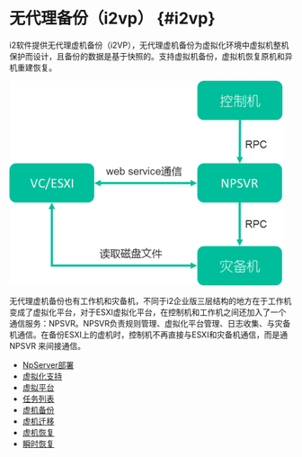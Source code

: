 # 无代理备份（i2vp） {#i2vp}

i2软件提供无代理虚机备份（i2VP），无代理虚机备份为虚拟化环境中虚拟机整机保护而设计，且备份的数据是基于快照的。支持虚拟机备份，虚拟机恢复原机和异机重建恢复。

![](/assets/V6.139984.png)

无代理虚机备份也有工作机和灾备机，不同于i2企业版三层结构的地方在于工作机变成了虚拟化平台，对于ESXI虚拟化平台，在控制机和工作机之间还加入了一个通信服务：NPSVR。NPSVR负责规则管理、虚拟化平台管理、日志收集、与灾备机通信。在备份ESXI上的虚机时，控制机不再直接与ESXI和灾备机通信，而是通NPSVR 来间接通信。

* [NpServer部署](install_npsvr.md)
* [虚拟化支持](vp_support.md)
* [虚拟平台](add_vp.md)
* [任务列表](task_list.md)
* [虚机备份](vm_backup.md)
* [虚机迁移](vm_move.md)
* [虚机恢复](vm_restore.md)
* [瞬时恢复](inst_restore.md) 








